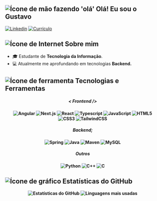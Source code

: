 
<h2> 
  <img src="https://img.icons8.com/?size=16&id=dlN23b953qvQ&format=png&color=000000" alt="Ícone de mão fazendo 'olá'"/> 
  Olá! Eu sou o Gustavo
</h2> 
<div>
  <a href="https://www.linkedin.com/in/gustavo-oliveira-de-freitas-43039427a/" target="_blank"><img src="https://img.shields.io/badge/LinkedIn-1C1C1C?style=for-the-badge&logo=google-chrome&logoColor=blue" alt="Linkedin"/></a>
  <a href="https://gustaa13.github.io/curriculo/" target="_blank"><img src="https://img.shields.io/badge/-Meu%20Curr%C3%ADculo-1C1C1C?style=for-the-badge&logo=google-chrome&logoColor=yellow" alt="Currículo"/></a>
</div>

<h2>
  <img src="https://img.icons8.com/?size=16&id=103413&format=png&color=000000" alt="Ícone de Internet"/> 
  Sobre mim
</h2>
<div>
  <ul>
    <li> 🎓 Estudante de <strong>Tecnologia da Informação</strong>.</li>
    <li> 💻 Atualmente me aprofundando em tecnologias <strong>Backend<strong/>.</li>
  </ul>
</div>

<h2>
  <img src="https://img.icons8.com/?size=16&id=41888&format=png&color=000000" alt="Ícone de ferramenta"/> 
  Tecnologias e Ferramentas
</h2>
<div align="center">
  <h5><i>< Frontend /></i></h5>
  <div>
    <img src="https://img.shields.io/badge/Angular-0D1117?style=for-the-badge&logo=angular&logoColor=DD0031" alt="Angular"/>
    <img src="https://img.shields.io/badge/Next-0D1117?style=for-the-badge&logo=next.js" alt="Next.js"/>
    <img src="https://img.shields.io/badge/React-0D1117?style=for-the-badge&logo=react" alt="React"/>
    <img src="https://img.shields.io/badge/Typescript-0D1117?style=for-the-badge&logo=typescript&logoColor=1976D2" alt="Typescript"/>
    <img src="https://img.shields.io/badge/JavaScript-0D1117?style=for-the-badge&logo=javascript" alt="JavaScript"/>
    <img src="https://img.shields.io/badge/HTML5-0D1117?style=for-the-badge&logo=html5" alt="HTML5"/>
    <img src="https://img.shields.io/badge/CSS3-0D1117?style=for-the-badge&logo=css&logoColor=1572B6" alt="CSS3"/>
    <img src="https://img.shields.io/badge/TailwindCSS-0D1117?style=for-the-badge&logo=tailwind-css" alt="TailwindCSS"/>
  </div>

  <h5><i>Backend;</i></h5>
  <div>
    <img src="https://img.shields.io/badge/SpringBoot-0D1117?style=for-the-badge&logo=springboot" alt="Spring"/>
    <img src="https://img.shields.io/badge/Java-0D1117?style=for-the-badge&logo=openjdk&logoColor=orange" alt="Java"/>
    <img src="https://img.shields.io/badge/Maven-0D1117?style=for-the-badge&logo=apache-maven&logoColor=red" alt="Maven"/>
    <img src="https://img.shields.io/badge/MySQL-0D1117?style=for-the-badge&logo=mysql&logoColor=018FB4" alt="MySQL"/>
  </div>

  <h5><i>Outros</i></h5>
  <div>
    <img src="https://img.shields.io/badge/Python-0D1117?style=for-the-badge&logo=python&logoColor=0277BD" alt="Python"/> 
    <img src="https://img.shields.io/badge/C++-0D1117?style=for-the-badge&logo=c%2b%2b&logoColor=007AD9" alt="C++"/>
    <img src="https://img.shields.io/badge/C-0D1117?style=for-the-badge&logo=c" alt="C"/>
  </div>
</div>

<h2>
  <img src="https://img.icons8.com/?size=16&id=RlXIngfmfHJq&format=png&color=228BE6" alt="Ícone de gráfico"/> 
  Estatísticas do GitHub
</h2>
<div align="center">
  <img src="https://github-readme-stats.vercel.app/api?username=Gustaa13&show_icons=true&theme=dark&hide_border=true" alt="Estatísticas do GitHub"/>
  <img src="https://github-readme-stats.vercel.app/api/top-langs/?username=Gustaa13&layout=compact&langs_count=6&theme=dark&hide_border=true&size_weight=1" alt="Linguagens mais usadas"/>
</div>
